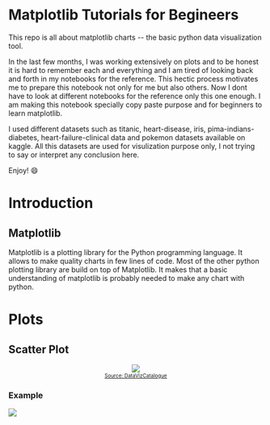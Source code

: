 # Matplotlib Tutorials for Begineers

This repo is all about matplotlib charts -- the basic python data visualization tool.

In the last few months, I was working extensively on plots and to be honest it is hard to remember each and everything and I am tired of looking back and forth in my notebooks for the reference. This hectic process motivates me to prepare this notebook not only for me but also others. Now I dont have to look at different notebooks for the reference only this one enough. I am making this notebook specially copy paste purpose and for beginners to learn matplotlib.

I used different datasets such as titanic, heart-disease, iris, pima-indians-diabetes, heart-failure-clinical data and pokemon datasets available on kaggle. All this datasets are used for visulization purpose only, I not trying to say or interpret any conclusion here.

Enjoy! 😄

# Introduction

## Matplotlib
Matplotlib is a plotting library for the Python programming language. It allows to make quality charts in few lines of code. Most of the other python plotting library are build on top of Matplotlib. It makes that a basic understanding of matplotlib is probably needed to make any chart with python.

# Plots

## Scatter Plot
<center>
<img src='https://datavizcatalogue.com/methods/images/anatomy/scatterplot.png'>
</center>
<font size=1><center> <a href='https://datavizcatalogue.com/methods/images/anatomy/scatterplot.png'> Source: DataVizCatalogue</a> </center></font>

### Example
[![](https://github.com/themlphdstudent/matplotlib-tutorials/blob/master/figures/Scatter_Plot.png)](https://github.com/themlphdstudent/matplotlib-tutorials/blob/master/scripts/scatter_plot.py)

## 